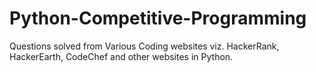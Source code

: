 # Python-Competitive-Programming
  Questions solved from Various Coding websites viz. HackerRank, HackerEarth, CodeChef and other websites in Python.
